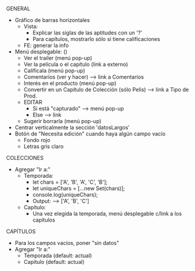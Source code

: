 GENERAL
- Gráfico de barras horizontales
	- Vista: 
		- Explicar las siglas de las aptitudes con un '?'
		- Para capítulos, mostrarlo sólo si tiene calificaciones
	- FE: generar la info
- Menú desplegable: (<i class="fas fa-film"></i>)
	- Ver el trailer (menú pop-up)
	- Ver la película o el capítulo (link a externo)
	- Calificala (menú pop-up)
	- Comentarios (ver y hacer) --> link a Comentarios
	- Interés en el producto (menú pop-up)
	- Convertir en un Capítulo de Colección (sólo Pelis) --> link a Tipo de Prod.
	- EDITAR
		- Si está "capturado" --> menú pop-up
		- Else --> link
	- Sugerir borrarla (menú pop-up)
- Centrar verticalmente la sección 'datosLargos'
- Botón de "Necesita edición" cuando haya algún campo vacío
	- Fondo rojo
	- Letras gris claro

COLECCIONES
- Agregar "Ir a:"
	- Temporada:
		- let chars = ['A', 'B', 'A', 'C', 'B'];
		- let uniqueChars = [...new Set(chars)];
		- console.log(uniqueChars);
		- Output: --> ['A', 'B', 'C']
	- Capítulo: 
		- Una vez elegida la temporada, menú desplegable c/link a los capítulos

CAPÍTULOS
- Para los campos vacíos, poner "sin datos"
- Agregar "Ir a:"
	- Temporada (default: actual)
	- Capítulo (default: actual)
